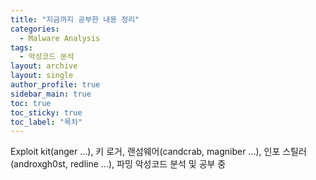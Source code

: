 ```yaml
---
title: "지금까지 공부한 내용 정리"
categories:
  - Malware Analysis
tags:
  - 악성코드 분석
layout: archive
layout: single
author_profile: true
sidebar_main: true
toc: true
toc_sticky: true
toc_label: "목차"
---
```


Exploit kit(anger ...), 키 로거, 랜섬웨어(candcrab, magniber ...), 인포 스틸러(androxgh0st, redline ...), 파밍 악성코드 분석 및 공부 중
